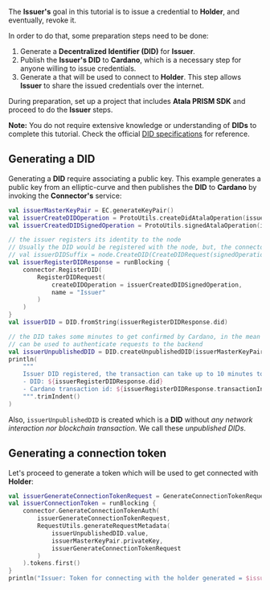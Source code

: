 The **Issuer's** goal in this tutorial is to issue a credential to **Holder**, and eventually, revoke it.

In order to do that, some preparation steps need to be done:
1. Generate a **Decentralized Identifier (DID)** for **Issuer**.
2. Publish the **Issuer's DID** to **Cardano**, which is a necessary step for anyone willing to issue credentials.
3. Generate a that will be used to connect to **Holder**. This step allows **Issuer** to share the issued credentials over the internet.

During preparation, set up a project that includes **Atala PRISM SDK** and proceed to do the **Issuer** steps.

**Note:** You do not require extensive knowledge or understanding of **DIDs** to complete this tutorial. Check the official [DID specifications](https://w3c-ccg.github.io/did-spec/) for reference.

## Generating a DID

Generating a **DID** require associating a public key. This example generates a public key from an elliptic-curve and then publishes the **DID** to **Cardano** by invoking the **Connector's** service:

```kotlin
val issuerMasterKeyPair = EC.generateKeyPair()
val issuerCreateDIDOperation = ProtoUtils.createDidAtalaOperation(issuerMasterKeyPair)
val issuerCreatedDIDSignedOperation = ProtoUtils.signedAtalaOperation(issuerMasterKeyPair, issuerCreateDIDOperation)

// the issuer registers its identity to the node
// Usually the DID would be registered with the node, but, the connector can handle that as well
// val issuerDIDSuffix = node.CreateDID(CreateDIDRequest(signedOperation)).id
val issuerRegisterDIDResponse = runBlocking {
    connector.RegisterDID(
        RegisterDIDRequest(
            createDIDOperation = issuerCreatedDIDSignedOperation,
            name = "Issuer"
        )
    )
}
val issuerDID = DID.fromString(issuerRegisterDIDResponse.did)

// the DID takes some minutes to get confirmed by Cardano, in the mean time, the unpublished DID
// can be used to authenticate requests to the backend
val issuerUnpublishedDID = DID.createUnpublishedDID(issuerMasterKeyPair.publicKey)
println(
    """
    Issuer DID registered, the transaction can take up to 10 minutes to be confirmed by the Cardano network
    - DID: ${issuerRegisterDIDResponse.did}
    - Cardano transaction id: ${issuerRegisterDIDResponse.transactionInfo?.transactionId}
    """.trimIndent()
)
```

Also, `issuerUnpublishedDID` is created which is a **DID** without *any network interaction nor blockchain transaction*. We call these *unpublished DIDs*.


## Generating a connection token

Let's proceed to generate a token which will be used to get connected with **Holder**:

```kotlin
val issuerGenerateConnectionTokenRequest = GenerateConnectionTokenRequest(count = 1)
val issuerConnectionToken = runBlocking {
    connector.GenerateConnectionTokenAuth(
        issuerGenerateConnectionTokenRequest,
        RequestUtils.generateRequestMetadata(
            issuerUnpublishedDID.value,
            issuerMasterKeyPair.privateKey,
            issuerGenerateConnectionTokenRequest
        )
    ).tokens.first()
}
println("Issuer: Token for connecting with the holder generated = $issuerConnectionToken")
```
